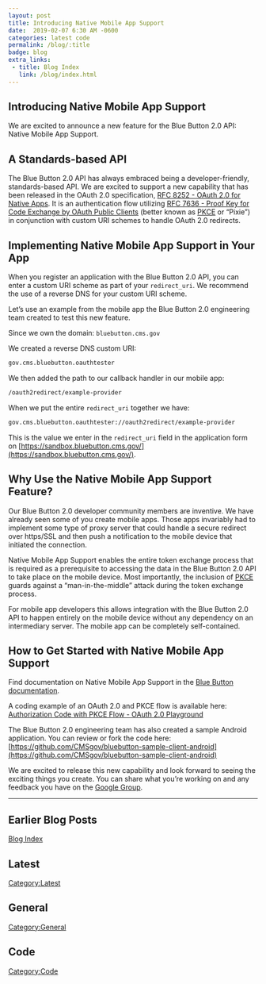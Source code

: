 ```yaml
---
layout: post
title: Introducing Native Mobile App Support
date:  2019-02-07 6:30 AM -0600
categories: latest code
permalink: /blog/:title
badge: blog
extra_links:
 - title: Blog Index
   link: /blog/index.html
---
```


## Introducing Native Mobile App Support

We are excited to announce a new feature for the Blue Button 2.0 API: Native Mobile App Support.

## A Standards-based API

The Blue Button 2.0 API has always embraced being a developer-friendly, standards-based API. We are excited to support a new capability that has been released in the OAuth 2.0 specification, [RFC 8252 - OAuth 2.0 for Native Apps](https://tools.ietf.org/html/rfc8252). It is an authentication flow utilizing [RFC 7636 - Proof Key for Code Exchange by OAuth Public Clients](https://tools.ietf.org/html/rfc7636) (better known as [PKCE](https://tools.ietf.org/html/rfc7636) or “Pixie”) in conjunction with custom URI schemes to handle OAuth 2.0 redirects.

## Implementing Native Mobile App Support in Your App

When you register an application with the Blue Button 2.0 API, you can enter a custom URI scheme as part of your `redirect_uri`. We recommend the use of a reverse DNS for your custom URI scheme.  

Let’s use an example from the mobile app the Blue Button 2.0 engineering team created to test this new feature.

Since we own the domain: `bluebutton.cms.gov`

We created a reverse DNS custom URI:
``` bash
gov.cms.bluebutton.oauthtester
```

We then added the path to our callback handler in our mobile app:
``` bash
/oauth2redirect/example-provider
```

When we put the entire `redirect_uri` together we have:
``` bash
gov.cms.bluebutton.oauthtester://oauth2redirect/example-provider
```

This is the value we enter in the `redirect_uri` field in the application form on [https://sandbox.bluebutton.cms.gov/](https://sandbox.bluebutton.cms.gov/).

## Why Use the Native Mobile App Support Feature?

Our Blue Button 2.0 developer community members are inventive. We have already seen some of you create mobile apps. Those apps invariably had to implement some type of proxy server that could handle a secure redirect over https/SSL and then push a notification to the mobile device that initiated the connection.

Native Mobile App Support enables the entire token exchange process that is required as a prerequisite to accessing the data in the Blue Button 2.0 API to take place on the mobile device. Most importantly, the inclusion of [PKCE](https://tools.ietf.org/html/rfc7636) guards against a “man-in-the-middle” attack during the token exchange process.

For mobile app developers this allows integration with the Blue Button 2.0 API to happen entirely on the mobile device without any dependency on an intermediary server. The mobile app can be completely self-contained.

## How to Get Started with Native Mobile App Support

Find documentation on Native Mobile App Support in the [Blue Button documentation](https://bluebutton.cms.gov/developers/#nativeMobileApp).

A coding example of an OAuth 2.0 and PKCE flow is available here: [Authorization Code with PKCE Flow - OAuth 2.0 Playground](https://www.oauth.com/playground/authorization-code-with-pkce.html)

The Blue Button 2.0 engineering team has also created a sample Android application. You can review or fork the code here: [https://github.com/CMSgov/bluebutton-sample-client-android](https://github.com/CMSgov/bluebutton-sample-client-android)

We are excited to release this new capability and look forward to seeing the exciting things you create. You can share what you’re working on and any feedback you have on the [Google Group](https://groups.google.com/forum/#!forum/Developer-group-for-cms-blue-button-api).


---
## Earlier Blog Posts

[Blog Index](/blog/)

## Latest
[Category:Latest](/blog/category/latest.html)

## General
[Category:General](/blog/category/general.html)

## Code
[Category:Code](/blog/category/code.html)

